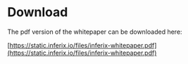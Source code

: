 # Download

The pdf version of the whitepaper can be downloaded here:

[https://static.inferix.io/files/inferix-whitepaper.pdf](https://static.inferix.io/files/inferix-whitepaper.pdf)
